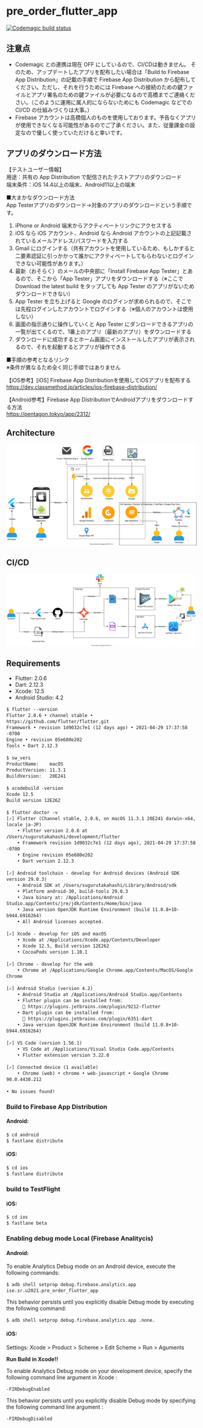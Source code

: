 # pre_order_flutter_app

[![Codemagic build status](https://api.codemagic.io/apps/6098b499f3dcf2b4763b420c/6098b499f3dcf2b4763b420b/status_badge.svg)](https://codemagic.io/apps/6098b499f3dcf2b4763b420c/6098b499f3dcf2b4763b420b/latest_build)

## 注意点

- Codemagic との連携は現在 OFF にしているので、CI/CDは動きません。
そのため、アップデートしたアプリを配布したい場合は「Build to Firebase App Distribution」の記載の手順で Firebase App Distribution から配布してください。ただし、それを行うためには Firebase への接続のための鍵ファイルとアプリ署名のための鍵ファイルが必要になるので高橋までご連絡ください。（このように運用に属人的にならないためにも Codemagic などでの CI/CD の仕組みづくりは大事。）
- Firebase アカウントは高橋個人のものを使用しております。予告なくアプリが使用できなくなる可能性があるのでご了承ください。また、従量課金の設定なので優しく使っていただけると幸いです。

## アプリのダウンロード方法

【テストユーザー情報】  
用途：共有の App Distribution で配信されたテストアプリのダウンロード  
端末条件：iOS 14.4以上の端末、Android11以上の端末  

■大まかなダウンロード方法  
App Testerアプリのダウンロード→対象のアプリのダウンロードという手順です。
1. iPhone or Android 端末からアクティベートリンクにアクセスする
2. iOS なら iOS アカウント、Android なら Android アカウントの上記記載されているメールアドレス/パスワードを入力する
3. Gmail にログインする（共有アカウントを使用しているため、もしかすると二要素認証に引っかかって誰かにアクティベートしてもらわないとログインできない可能性があります。）
4. 最新（おそらく）のメールの中央部に「Install Firebase App Tester」とあるので、そこから「App Tester」アプリをダウンロードする（※ここで Download the latest build をタップしても App Tester のアプリがないためダウンロードできない）
5. App Tester を立ち上げると Google のログインが求められるので、そこでは先程ログインしたアカウントでログインする（※個人のアカウントは使用しない）
6. 画面の指示通りに操作していくと App Tester にダンロードできるアプリの一覧が出てくるので、1番上のアプリ（最新のアプリ）をダウンロードする
7. ダウンロードに成功するとホーム画面にインストールしたアプリが表示されるので、それを起動するとアプリが操作できる

■手順の参考となるリンク  
※条件が異なるため全く同じ手順ではありません  

【iOS参考】[iOS] Firebase App Distributionを使用してiOSアプリを配布する  
https://dev.classmethod.jp/articles/ios-firebase-distribution/  

【Android参考】Firebase App DistributionでAndroidアプリをダウンロードする方法  
https://pentagon.tokyo/app/2312/  

## Architecture

![](./reference/architecture.drawio.svg)

## CI/CD

![](./reference/cicd.drawio.svg)

## Requirements

- Flutter: 2.0.6
- Dart: 2.12.3
- Xcode: 12.5
- Android Studio: 4.2

```shell
$ flutter --version
Flutter 2.0.6 • channel stable • https://github.com/flutter/flutter.git
Framework • revision 1d9032c7e1 (12 days ago) • 2021-04-29 17:37:58 -0700
Engine • revision 05e680e202
Tools • Dart 2.12.3

$ sw_vers
ProductName:	macOS
ProductVersion:	11.3.1
BuildVersion:	20E241

$ xcodebuild -version
Xcode 12.5
Build version 12E262

$ flutter doctor -v
[✓] Flutter (Channel stable, 2.0.6, on macOS 11.3.1 20E241 darwin-x64, locale ja-JP)
    • Flutter version 2.0.6 at /Users/sugurutakahashi/development/flutter
    • Framework revision 1d9032c7e1 (12 days ago), 2021-04-29 17:37:58 -0700
    • Engine revision 05e680e202
    • Dart version 2.12.3

[✓] Android toolchain - develop for Android devices (Android SDK version 29.0.3)
    • Android SDK at /Users/sugurutakahashi/Library/Android/sdk
    • Platform android-30, build-tools 29.0.3
    • Java binary at: /Applications/Android Studio.app/Contents/jre/jdk/Contents/Home/bin/java
    • Java version OpenJDK Runtime Environment (build 11.0.8+10-b944.6916264)
    • All Android licenses accepted.

[✓] Xcode - develop for iOS and macOS
    • Xcode at /Applications/Xcode.app/Contents/Developer
    • Xcode 12.5, Build version 12E262
    • CocoaPods version 1.10.1

[✓] Chrome - develop for the web
    • Chrome at /Applications/Google Chrome.app/Contents/MacOS/Google Chrome

[✓] Android Studio (version 4.2)
    • Android Studio at /Applications/Android Studio.app/Contents
    • Flutter plugin can be installed from:
      🔨 https://plugins.jetbrains.com/plugin/9212-flutter
    • Dart plugin can be installed from:
      🔨 https://plugins.jetbrains.com/plugin/6351-dart
    • Java version OpenJDK Runtime Environment (build 11.0.8+10-b944.6916264)

[✓] VS Code (version 1.56.1)
    • VS Code at /Applications/Visual Studio Code.app/Contents
    • Flutter extension version 3.22.0

[✓] Connected device (1 available)
    • Chrome (web) • chrome • web-javascript • Google Chrome 90.0.4430.212

• No issues found!
```

### Build to Firebase App Distribution

#### Android:

```shell
$ cd android
$ fastlane distribute
```

#### iOS:

```shell
$ cd ios
$ fastlane distribute
```

### build to TestFlight

#### iOS:

```shell
$ cd ios
$ fastlane beta
```

### Enabling debug mode Local (Firebase Analitycis)

#### Android:

To enable Analytics Debug mode on an Android device, execute the following commands:

```shell
$ adb shell setprop debug.firebase.analytics.app ise.sr.u2021.pre_order_flutter_app
```

This behavior persists until you explicitly disable Debug mode by executing the following command:

```shell
$ adb shell setprop debug.firebase.analytics.app .none.
```

#### iOS:

Settings: Xcode > Product > Scheme > Edit Scheme > Run > Aguments

**Run Build in Xcode!!**

To enable Analytics Debug mode on your development device, specify the following command line argument in Xcode :

```
-FIRDebugEnabled
```

This behavior persists until you explicitly disable Debug mode by specifying the following command line argument :

```
-FIRDebugDisabled
```
